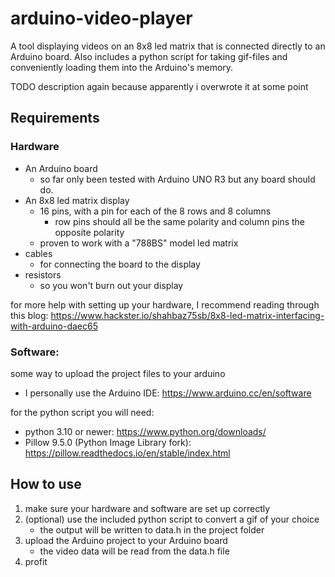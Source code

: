 # arduino-video-player
A tool displaying videos on an 8x8 led matrix that is connected directly to an Arduino board. Also includes a python script for taking gif-files and conveniently loading them into the Arduino's memory.

TODO description again because apparently i overwrote it at some point
## Requirements

### Hardware
- An Arduino board
  - so far only been tested with Arduino UNO R3 but any board should do.
- An 8x8 led matrix display
  - 16 pins, with a pin for each of the 8 rows and 8 columns
    - row pins should all be the same polarity and column pins the opposite polarity
  - proven to work with a "788BS" model led matrix
- cables
  - for connecting the board to the display
- resistors
  - so you won't burn out your display

for more help with setting up your hardware, I recommend reading through this blog: https://www.hackster.io/shahbaz75sb/8x8-led-matrix-interfacing-with-arduino-daec65


### Software:
some way to upload the project files to your arduino
- I personally use the Arduino IDE: https://www.arduino.cc/en/software

for the python script you will need:
- python 3.10 or newer: https://www.python.org/downloads/
- Pillow 9.5.0 (Python Image Library fork): https://pillow.readthedocs.io/en/stable/index.html


## How to use

1. make sure your hardware and software are set up correctly
2. (optional) use the included python script to convert a gif of your choice
    - the output will be written to data.h in the project folder
4. upload the Arduino project to your Arduino board
    - the video data will be read from the data.h file
5. profit
